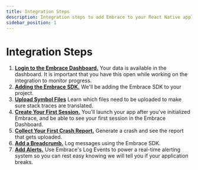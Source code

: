 ```yaml
---
title: Integration Steps
description: Integration steps to add Embrace to your React Native application
sidebar_position: 1
---
```


# Integration Steps

1. [**Login to the Embrace Dashboard.**](/react-native/5x/integration/login-embrace-dashboard) Your data is available in the dashboard. It is important that you have this open while working on the integration to monitor progress.
1. [**Adding the Embrace SDK.**](/react-native/5x/integration/add-embrace-sdk) We'll be adding the Embrace SDK to your project.
1. [**Upload Symbol Files**](/react-native/5x/integration/upload-symbol-files) Learn which files need to be uploaded to make sure stack traces are translated.
1. [**Create Your First Session.**](/react-native/5x/integration/session-reporting) You'll launch your app after you've
   initialized Embrace, and be able to see your first session in the Embrace
   Dashboard.
1. [**Collect Your First Crash Report.**](/react-native/5x/integration/crash-reporting) Generate a crash and see the report that
   gets uploaded.
1. [**Add a Breadcrumb.**](/react-native/5x/integration/breadcrumbs) Log messages using the Embrace SDK.
1. [**Add Alerts.**](/react-native/5x/integration/log-message-api) Use Embrace's Log Events to power a real-time alerting system so you can rest easy knowing we will tell you if your application breaks.
